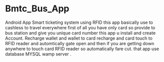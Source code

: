 # Bmtc_Bus_App
Android App Smart ticketing system using RFID
this app basically use to cashless to travel everywhere first of all you have only card so provide to bus station and give you unique card number
this app u install and create Account.
Recharge wallet and wallet to card recharge and card touch to RFID reader and automtically gate open and then if you are getting down anywhere 
to touch card RFID reader so automatically fare cut.
that app use database MYSQL wamp server .
